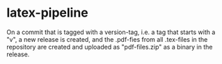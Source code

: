 # latex-pipeline

On a commit that is tagged with a version-tag, i.e. a tag that starts with a "v", a new release is created, and the .pdf-fies from all .tex-files in the repository are created and uploaded as "pdf-files.zip" as a binary in the release.
